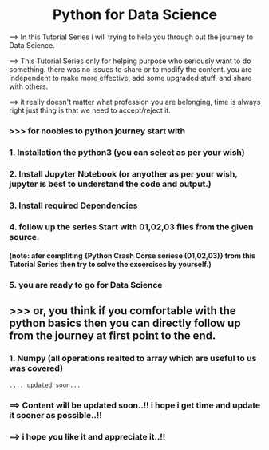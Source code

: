 
 
# <center> Python for Data Science</center>
                                            

==> In this Tutorial Series  i will trying to help you through out the journey to Data Science. 

==> This Tutorial Series only for helping purpose who seriously want to do something. there was no issues to share or to modify the content. you are independent to make more effective, add some upgraded stuff, and share with others.

==> it really doesn't matter what profession you are belonging, time is always right just thing is that we need to accept/reject it.
    
### >>> for noobies to python journey start with 
### 1. Installation the python3 (you can select as per your wish)
### 2. Install Jupyter Notebook (or anyother as per your wish, jupyter is best to understand the code and output.)
### 3. Install required Dependencies 
### 4. follow up the series Start with 01,02,03 files from the given source.
#### (note: afer compliting {Python Crash Corse seriese (01,02,03)} from this Tutorial Series then try to solve the excercises by yourself.)
### 5. you are ready to go for Data Science
    
    
## >>> or, you think if you comfortable with the python basics then you can directly follow up from the journey at first point to the end.
### 1. Numpy (all operations realted to array which are useful to us was covered)
    .... updated soon...    
    

### ==> Content will be updated soon..!! i hope i get time and update it sooner as possible..!!

### ==> i hope you like it and appreciate it..!!
